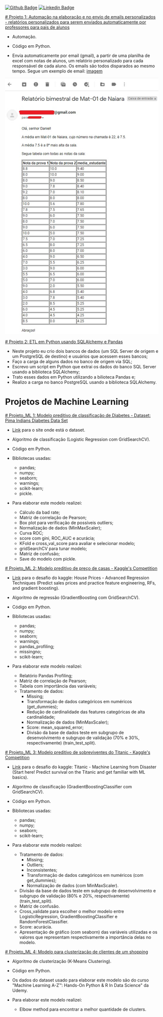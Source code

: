 [![Github Badge](https://img.shields.io/badge/-Github-000?style=flat-square&logo=Github&logoColor=white&link=https://github.com/camdsDS)](https://github.com/camdsDS)
[![Linkedin Badge](https://img.shields.io/badge/-LinkedIn-blue?style=flat-square&logo=Linkedin&logoColor=white&link=https://www.linkedin.com/in/camds/)](https://www.linkedin.com/in/camds/)

[# Projeto 1: Automação na elaboração e no envio de emails personalizados - relatórios personalizados para serem enviados automaticamente por professores para pais de alunos](https://github.com/camdsDS/Cesar_Portfolio/blob/main/Email_personalizado_com_relat%C3%B3rio_autom%C3%A1tico.ipynb)

* Automação.
* Código em Python.

* Envia automaticamente por email (gmail), a partir de uma planilha de excel com notas de alunos, um relatório personalizado para cada responsável de cada aluno. Os emails são todos disparados ao mesmo tempo. Segue um exemplo de email: [imagem](https://github.com/camdsDS/Cesar_Portfolio/blob/main/Exemplo_email.jpg)

 ![](https://github.com/camdsDS/Cesar_Portfolio/blob/main/Exemplo_email.jpg)

[# Projeto 2: ETL em Python usando SQLAlchemy e Pandas](https://github.com/camdsDS/Cesar_Portfolio/blob/main/ETL%20-%20Portf%C3%B3lio.ipynb)

* Neste projeto eu crio dois bancos de dados (um SQL Server de origem e um PostgreSQL de destino) e usuários que acessem esses bancos;
* Faço a carga de alguns dados no banco de origem via SQL;
* Escrevo um script em Python que extrai os dados do banco SQL Server usando a biblioteca SQLAlchemy;
* Trato esses dados em Python utilizando a bilioteca Pandas e;
* Realizo a carga no banco PostgreSQL usando a biblioteca SQLAlchemy.

# Projetos de Machine Learning

[# Projeto_ML 1: Modelo preditivo de classificação de Diabetes - Dataset: Pima Indians Diabetes Data Set](https://github.com/camdsDS/Cesar_Portfolio/blob/main/Modelo_de_classificacao-Diabetes.ipynb)

* [Link](http://archive.ics.uci.edu/ml/datasets/diabetes) para o site onde está o dataset.
* Algoritmo de classificação (Logistic Regression com GridSearchCV).
* Código em Python.

* Bibliotecas usadas:
	* pandas;
	* numpy;
	* seaborn;
	* warnings;
	* scikit-learn;
	* pickle.
* Para elaborar este modelo realizei:
	* Cálculo da bad rate;
	* Matriz de correlação de Pearson;
	* Box plot para verificação de possíveis outliers;
	* Normalização de dados (MinMaxScaler);
	* Curva ROC;
	* score com gini, ROC_AUC e acurácia;
	* KFold e cross_val_score para avaliar e selecionar modelo;
	* gridSearchCV para tunar modelo;
	* Matriz de confusão;
	* Save do modelo com pickle.		
		
[# Projeto_ML 2: Modelo preditivo de preço de casas - Kaggle's Competition](https://github.com/camdsDS/Cesar_Portfolio/blob/main/HousePrices_GB.ipynb)

* [Link](https://www.kaggle.com/c/house-prices-advanced-regression-techniques/overview) para o desafio do kaggle: House Prices - Advanced Regression Techniques (Predict sales prices and practice feature engineering, RFs, and gradient boosting).
* Algoritmo de regressão (GradientBoosting com GridSearchCV).
* Código em Python.

* Bibliotecas usadas:
	* pandas;
	* numpy;
	* seaborn;
	* warnings;
	* pandas_profiling;
	* missingno;
	* scikit-learn;
* Para elaborar este modelo realizei:
	* Relatório Pandas Profiling;
	* Matriz de correlação de Pearson;
	* Tabela com importância das variáveis;
	* Tratamento de dados:
		* Missing;	
		* Transformação de dados categóricos em numéricos (get_dummies);
		* Redução de cardinalidade das features categóricas de alta cardinalidade;
		* Normalização de dados (MinMaxScaler);
		* Score: mean_squared_error;
		* Divisão da base de dados teste em subgrupo de desenvolvimento e subgrupo de validação (70% e 30%, respectivamente) (train_test_split).	

[# Projeto_ML 3: Modelo preditivo de sobreviventes do Titanic - Kaggle's Competition](https://github.com/camdsDS/Cesar_Portfolio/blob/main/Titanic_from_kaggle_GradientBoostingClassifier.ipynb)

* [Link](https://www.kaggle.com/c/titanic) para o desafio do kaggle: Titanic - Machine Learning from Disaster (Start here! Predict survival on the Titanic and get familiar with ML basics).
* Algoritmo de classificação (GradientBoostingClassifier com GridSearchCV).
* Código em Python.

* Bibliotecas usadas:
	* pandas;
	* numpy;
	* seaborn;
	* scikit-learn;
* Para elaborar este modelo realizei:
	* Tratamento de dados:
		* Missing;
		* Outliers;
		* Inconsistentes;
		* Transformação de dados categóricos em numéricos (com get_dummies);
		* Normalização de dados (com MinMaxScaler).
	* Divisão da base de dados teste em subgrupo de desenvolvimento e subgrupo de validação (80% e 20%, respectivamente) (train_test_split).
	* Matriz de confusão.
	* Cross_validate para escolher o melhor modelo entre LogisticRegression, GradientBoostingClassifier e RandomForestClassifier.
	* Score: acurácia.
	* Apresentação de gráfico (com seaborn) das variáveis utilizadas e os valores que representam respectivamente a importância delas no modelo.

[# Projeto_ML 4: Modelo para clusterização de clientes de um shopping](https://github.com/camdsDS/Cesar_Portfolio/blob/main/Mall_Customers_K_Means_clustering.ipynb)

* Algoritmo de clusterização (K-Means Clustering).
* Código em Python.

* Os dados do dataset usado para elaborar este modelo são do curso "Machine Learning A-Z™: Hands-On Python & R In Data Science" da Udemy.

* Para elaborar este modelo realizei:
	* Elbow method para encontrar a melhor quantidade de clusters.
